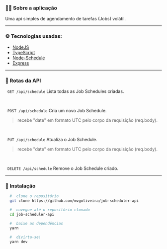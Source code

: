 ### :man_technologist: Sobre a aplicação

Uma api simples de agendamento de tarefas (Jobs) volátil.

---

### ⚙ Tecnologias usadas:

- [NodeJS](https://nodejs.org/en/)
- [TypeScript](https://www.typescriptlang.org/)
- [Node-Schedule](https://github.com/node-schedule/node-schedule)
- [Express](https://expressjs.com/pt-br/)

---

### 🔀 Rotas da API

`` GET /api/schedule`` Lista todas as Job Schedules criadas.

<br/>

`` POST /api/schedule`` Cria um novo Job Schedule.
> recebe "date" em formato UTC pelo corpo da requisição (req.body).

<br/>

`` PUT /api/schedule`` Atualiza o Job Schedule.
> recebe "date" em formato UTC pelo corpo da requisição (req.body).

<br/>

`` DELETE /api/schedule`` Remove o Job Schedule criado.

---

### 📁 Instalação

```bash
  #  clone o repositório
  git clone https://github.com/mvgoliveira/job-scheduler-api

  #  navegue até o repositório clonado
  cd job-scheduler-api

  #  baixe as dependências
  yarn
 
  #  divirta-se!
  yarn dev
```

